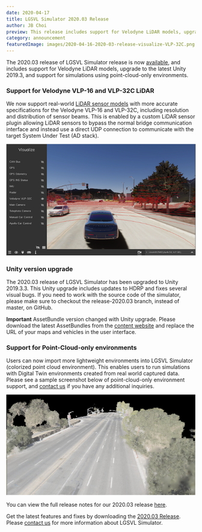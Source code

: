 ```yaml
---
date: 2020-04-17
title: LGSVL Simulator 2020.03 Release
author: JB Choi
preview: This release includes support for Velodyne LiDAR models, upgrade to Unity 2019.3, and colorized point cloud environment.
category: announcement
featuredImage: images/2020-04-16-2020-03-release-visualize-VLP-32C.png
---
```


The 2020.03 release of LGSVL Simulator release is now [available](https://github.com/lgsvl/simulator/releases/tag/2020.03), and includes support for Velodyne LiDAR models, upgrade to the latest Unity 2019.3, and support for simulations using point-cloud-only environments.

### Support for Velodyne VLP-16 and VLP-32C LiDAR

We now support real-world [LiDAR sensor models](https://www.lgsvlsimulator.com/docs/lidar-plugin/) with more accurate specifications for the Velodyne VLP-16 and VLP-32C, including resolution and distribution of sensor beams. This is enabled by a custom LiDAR sensor plugin allowing LiDAR sensors to bypass the normal bridge communication interface and instead use a direct UDP connection to communicate with the target System Under Test (AD stack).

[![Visualize Velodyne VLP](images/2020-04-16-2020-03-release-visualize-VLP-32C.png)](images/full_size_images/2020-04-16-2020-03-release-visualize-VLP-32C.png)

### Unity version upgrade

The 2020.03 release of LGSVL Simulator has been upgraded to Unity 2019.3.3. This Unity upgrade includes updates to HDRP and fixes several visual bugs. If you need to work with the source code of the simulator, please make sure to checkout the release-2020.03 branch, instead of master, on GitHub.

**Important** AssetBundle version changed with Unity upgrade. Please download the latest AssetBundles from the [content website](https://content.lgsvlsimulator.com/) and replace the URL of your maps and vehicles in the user interface.

### Support for Point-Cloud-only environments

Users can now import more lightweight environments into LGSVL Simulator (colorized point cloud environment). This enables users to run simulations with Digital Twin environments created from real world captured data. Please see a sample screenshot below of point-cloud-only environment support, and [contact us](https://www.lgsvlsimulator.com/contact/) if you have any additional inquiries.

![Pointcloud](images/2020-04-07-2020-03-release-pointcloud_overview.png)

You can view the full release notes for our 2020.03 release [here](https://github.com/lgsvl/simulator/releases/tag/2020.03).

Get the latest features and fixes by downloading the [2020.03 Release](https://github.com/lgsvl/simulator/releases/tag/2020.03). Please [contact us](https://www.lgsvlsimulator.com/contact/) for more information about LGSVL Simulator.
